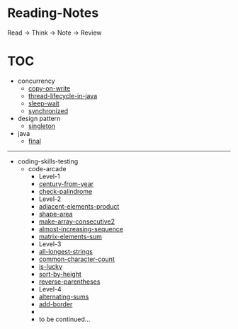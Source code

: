# Reading-Notes
Read → Think → Note → Review



# TOC

- concurrency
   - [copy-on-write](concurrency/copy-on-write.md)
   - [thread-lifecycle-in-java](concurrency/thread-lifecycle-in-java.md)
   - [sleep-wait]( /concurrency/sleep-wait.md)
   - [synchronized](/concurrency/synchronized.md)
- design pattern
   - [singleton](/design-pattern/singleton.md)
- java
   - [final](/java/final.md)




---



- coding-skills-testing
  - code-arcade
    - Level-1
    - [century-from-year](/algorithm/code-arcade/century-from-year.md)
    - [check-palindrome](/algorithm/code-arcade/check-palindrome.md)
    - Level-2
    - [adjacent-elements-product](/algorithm/code-arcade/adjacent-elements-product.md)
    - [shape-area](/algorithm/code-arcade/shape-area.md)
    - [make-array-consecutive2](/algorithm/code-arcade/make-array-consecutive2.md)
    - [almost-increasing-sequence](/algorithm/code-arcade/almost-increasing-sequence.md)
    - [matrix-elements-sum](/algorithm/code-arcade/matrix-elements-sum.md)
    - Level-3
    - [all-longest-strings](/algorithm/code-arcade/all-longest-strings.md)
    - [common-character-count](/algorithm/code-arcade/common-character-count.md)
    - [is-lucky](/algorithm/code-arcade/is-lucky.md)
    - [sort-by-height](/algorithm/code-arcade/sort-by-height.md)
    - [reverse-parentheses](/algorithm/code-arcade/reverse-parentheses.md)
    - Level-4
    - [alternating-sums](/algorithm/code-arcade/alternating-sums.md)
    - [add-border](/algorithm/code-arcade/add-border.md)
    - ​
    - to be continued...



